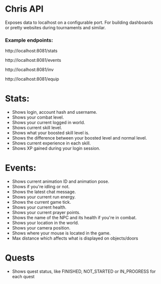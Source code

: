 # Chris API
Exposes data to localhost on a configurable port. For building dashboards or pretty websites during tournaments and similar.

### Example endpoints:

http://localhost:8081/stats

http://localhost:8081/events

http://localhost:8081/inv

http://localhost:8081/equip

# Stats:

- Shows login, account hash and username.
- Shows your combat level.
- Shows your current logged in world.
- Shows current skill level.
- Shows what your boosted skill level is.
- Shows the difference between your boosted level and normal level.
- Shows current experience in each skill.
- Shows XP gained during your login session.

# Events:

- Shows current animation ID and animation pose.
- Shows if you're idling or not.
- Shows the latest chat message.
- Shows your current run energy.
- Shows the current game tick.
- Shows your current health.
- Shows your current prayer points.
- Shows the name of the NPC and its health if you're in combat.
- Shows your location in the world.
- Shows your camera position.
- Shows where your mouse is located in the game.
- Max distance which affects what is displayed on objects/doors

# Quests

- Shows quest status, like FINISHED, NOT_STARTED or IN_PROGRESS for each quest
